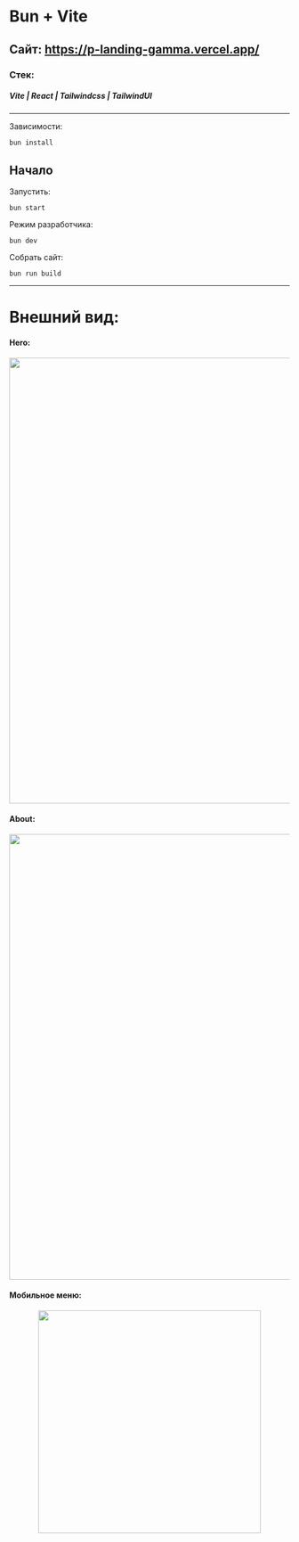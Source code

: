 # Bun + Vite

## Сайт: https://p-landing-gamma.vercel.app/

### Стек:
##### Vite | React | Tailwindcss | TailwindUI

***

Зависимости:

```
bun install
```

## Начало

Запустить:
```
bun start
```

Режим разработчика:
```
bun dev
```

Собрать сайт:
```
bun run build
```

***
# Внешний вид:
#### Hero:
<p align="center">
  <img src="https://github.com/user-attachments/assets/8c229b6c-9523-47da-8044-150e15b06a95" width="800">
</p>

#### About:
<p align="center">
  <img src="https://github.com/user-attachments/assets/8d36f222-9f9f-41b6-bb42-526405a04a09" width="800">
</p>

#### Мобильное меню:
<p align="center">
  <img src="https://github.com/user-attachments/assets/0c897a56-dc4c-4296-aa8c-e5173dadf878" width="400">
</p>
